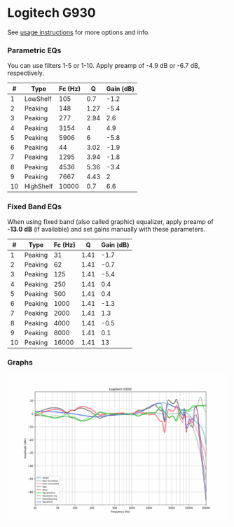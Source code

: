 # Logitech G930
See [usage instructions](https://github.com/jaakkopasanen/AutoEq#usage) for more options and info.

### Parametric EQs
You can use filters 1-5 or 1-10. Apply preamp of -4.9 dB or -6.7 dB, respectively.

|   # | Type      |   Fc (Hz) |    Q |   Gain (dB) |
|-----|-----------|-----------|------|-------------|
|   1 | LowShelf  |       105 | 0.7  |        -1.2 |
|   2 | Peaking   |       148 | 1.27 |        -5.4 |
|   3 | Peaking   |       277 | 2.94 |         2.6 |
|   4 | Peaking   |      3154 | 4    |         4.9 |
|   5 | Peaking   |      5906 | 6    |        -5.8 |
|   6 | Peaking   |        44 | 3.02 |        -1.9 |
|   7 | Peaking   |      1295 | 3.94 |        -1.8 |
|   8 | Peaking   |      4536 | 5.36 |        -3.4 |
|   9 | Peaking   |      7667 | 4.43 |         2   |
|  10 | HighShelf |     10000 | 0.7  |         6.6 |

### Fixed Band EQs
When using fixed band (also called graphic) equalizer, apply preamp of **-13.0 dB** (if available) and set gains manually with these parameters.

|   # | Type    |   Fc (Hz) |    Q |   Gain (dB) |
|-----|---------|-----------|------|-------------|
|   1 | Peaking |        31 | 1.41 |        -1.7 |
|   2 | Peaking |        62 | 1.41 |        -0.7 |
|   3 | Peaking |       125 | 1.41 |        -5.4 |
|   4 | Peaking |       250 | 1.41 |         0.4 |
|   5 | Peaking |       500 | 1.41 |         0.4 |
|   6 | Peaking |      1000 | 1.41 |        -1.3 |
|   7 | Peaking |      2000 | 1.41 |         1.3 |
|   8 | Peaking |      4000 | 1.41 |        -0.5 |
|   9 | Peaking |      8000 | 1.41 |         0.1 |
|  10 | Peaking |     16000 | 1.41 |        13   |

### Graphs
![](./Logitech%20G930.png)
